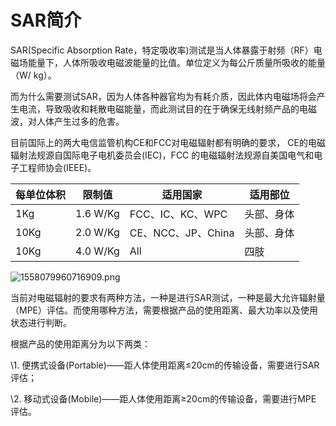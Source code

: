 # SAR简介

SAR(Specific Absorption Rate，特定吸收率)测试是当人体暴露于射频（RF）电磁场能量下，人体所吸收电磁波能量的比值。单位定义为每公斤质量所吸收的能量（W/ kg）。

 

而为什么需要测试SAR，因为人体各种器官均为有耗介质，因此体内电磁场将会产生电流，导致吸收和耗散电磁能量，而此测试目的在于确保无线射频产品的电磁波，对人体产生过多的危害。

 

目前国际上的两大电信监管机构CE和FCC对电磁辐射都有明确的要求， CE的电磁辐射法规源自国际电子电机委员会(IEC)，FCC 的电磁辐射法规源自美国电气和电子工程师协会(IEEE)。

| 每单位体积 | 限制值   | 适用国家           | 适用部位   |
| ---------- | -------- | ------------------ | ---------- |
| 1Kg        | 1.6 W/Kg | FCC、IC、KC、WPC   | 头部、身体 |
| 10Kg       | 2.0 W/Kg | CE、NCC、JP、China | 头部、身体 |
| 10Kg       | 4.0 W/Kg | All                | 四肢       |

 

![1558079960716909.png](file:///C:\Users\ADMINI~1\AppData\Local\Temp\msohtmlclip1\01\clip_image002.jpg)

 

当前对电磁辐射的要求有两种方法，一种是进行SAR测试，一种是最大允许辐射量（MPE）评估。而使用哪种方法，需要根据产品的使用距离、最大功率以及使用状态进行判断。

根据产品的使用距离分为以下两类：

 

\1. 便携式设备(Portable)——距人体使用距离≤20cm的传输设备，需要进行SAR 评估；

 

\2. 移动式设备(Mobile)——距人体使用距离≥20cm的传输设备，需要进行MPE 评估。

 